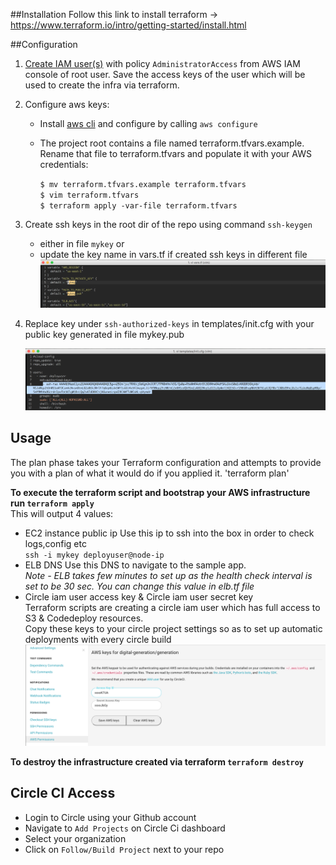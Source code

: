 ##Installation
Follow this link to install terraform -> https://www.terraform.io/intro/getting-started/install.html

##Configuration
1. [Create IAM user(s)](http://docs.aws.amazon.com/IAM/latest/UserGuide/id_users_create.html#id_users_create_console) with policy `AdministratorAccess` from AWS IAM console of root user. Save the access keys of the user which will be used to create the infra via terraform.
2. Configure aws keys:
   - Install [aws cli](http://docs.aws.amazon.com/cli/latest/userguide/installing.html) and configure by calling `aws configure`
   - The project root contains a file named terraform.tfvars.example. Rename that file to terraform.tfvars and populate it with your AWS credentials:
      
      `$ mv terraform.tfvars.example terraform.tfvars`  
      `$ vim terraform.tfvars`  
      `$ terraform apply -var-file terraform.tfvars`

3. Create ssh keys in the root dir of the repo using command `ssh-keygen` 
   - either in file `mykey` or
   - update the key name in vars.tf if created ssh keys in different file
   ![alt text](img/key-overwrite.png)
4. Replace key under `ssh-authorized-keys` in templates/init.cfg with your public key generated in file mykey.pub

      ![alt text](img/ssh-key-overwrite.png)
   

## Usage
The plan phase takes your Terraform configuration and attempts to provide you with a plan of what it would do if you applied it.
'terraform plan'

**To execute the terraform script and bootstrap your AWS infrastructure run `terraform apply`**  
   This will output 4 values:
   - EC2 instance public ip
      Use this ip to ssh into the box in order to check logs,config etc  
      `ssh -i mykey deployuser@node-ip`
   - ELB DNS
      Use this DNS to navigate to the sample app.  
      *Note - ELB takes few minutes to set up as the health check interval is set to be 30 sec. You can change this value in elb.tf file*
   - Circle iam user access key & Circle iam user secret key  
     Terraform scripts are creating a circle iam user which has full access to S3 & Codedeploy resources.  
     Copy these keys to your circle project settings so as to set up automatic deployments with every circle build
        ![alt text](img/circle-settings-interface.png)

**To destroy the infrastructure created via terraform `terraform destroy`**

## Circle CI Access  
   - Login to Circle using your Github account
   - Navigate to `Add Projects` on Circle Ci dashboard
   - Select your organization
   - Click on `Follow/Build Project` next to your repo
